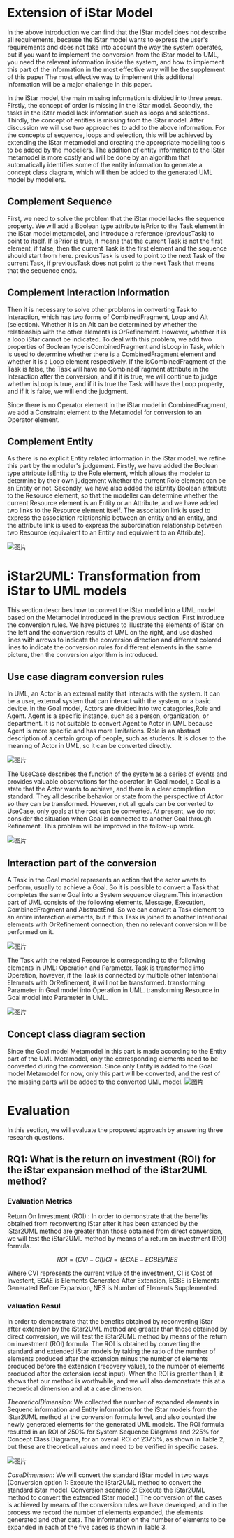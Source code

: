 # Extension of iStar Model

In the above introduction we can find that the IStar model does not describe all requirements, because the IStar model wants to express the user's requirements and does not take into account the way the system operates, but if you want to implement the conversion from the iStar model to UML, you need the relevant information inside the system, and how to implement this part of the information in the most effective way will be the supplement of this paper The most effective way to implement this additional information will be a major challenge in this paper.

In the iStar model, the main missing information is divided into three areas. Firstly, the concept of order is missing in the IStar model. Secondly, the tasks in the iStar model lack information such as loops and selections. Thirdly, the concept of entities is missing from the IStar model. After discussion we will use two approaches to add to the above information. For the concepts of sequence, loops and selection, this will be achieved by extending the IStar metamodel and creating the appropriate modelling tools to be added by the modellers. The addition of entity information to the IStar metamodel is more costly and will be done by an algorithm that automatically identifies some of the entity information to generate a concept class diagram, which will then be added to the generated UML model by modellers.

## Complement Sequence

First, we need to solve the problem that the iStar model lacks the sequence property. We will add a Boolean type attribute isPrior to the Task element in the iStar model metamodel, and introduce a reference (previousTask) to point to itself. If isPrior is true, it means that the current Task is not the first element, if false, then the current Task is the first element and the sequence should start from here. previousTask is used to point to the next Task of the current Task, if previousTask does not point to the next Task that means that the sequence ends.

## Complement Interaction Information

Then it is necessary to solve other problems in converting Task to Interaction, which has two forms of CombinedFragment,  Loop and Alt (selection). Whether it is an Alt can be determined by whether the relationship with the other elements is OrRefinement. However, whether it is a loop iStar cannot be indicated. To deal with this problem, we add two properties of Boolean type isCombinedFragment and isLoop in Task, which is used to determine whether there is a CombinedFragment element and whether it is a Loop element respectively. If the isCombinedFragment of the Task is false, the Task will have no CombinedFragment attribute in the Interaction after the conversion, and if it is true, we will continue to judge whether isLoop is true, and if it is true the Task will have the Loop property, and if it is false, we will end the judgment.

Since there is no Operator element in the iStar model in CombinedFragment, we add a Constraint element to the Metamodel for conversion to an Operator element.

## Complement Entity

As there is no explicit Entity related information in the iStar model, we refine this part by the modeler's judgement. Firstly, we have added the Boolean type attribute isEntity to the Role element, which allows the modeler to determine by their own judgement whether the current Role element can be an Entity or not. Secondly, we have also added the isEntity Boolean attribute to the Resource element, so that the modeller can determine whether the current Resource element is an Entity or an Attribute, and we have added two links to the Resource element itself. The association link is used to express the association relationship between an entity and an entity, and the attribute link is used to express the subordination relationship between two Resource (equivalent to an Entity and equivalent to an Attribute).

![图片](imgs/yistarg.png)

# iStar2UML: Transformation from iStar to UML models
This section describes how to convert the iStar model into a UML model based on the Metamodel introduced in the previous section. First introduce the conversion rules. We  have pictures to illustrate the elements of iStar on the left and the conversion results of UML on the right, and use dashed lines with arrows to indicate the conversion direction and different colored lines to indicate the conversion rules for different elements in the same picture, then the conversion algorithm is introduced.

## Use case diagram conversion rules
In UML, an Actor is an external entity that interacts with the system. It can be a user,  external system that can interact with the system, or a basic device. In the Goal model, Actors are divided into two categories,Role and Agent. Agent is a specific instance, such as a person, organization, or department. It is not suitable to convert Agent to Actor in UML because Agent is more specific and has more limitations. Role  is an abstract description of a certain group of people, such as students. It is closer to the meaning of Actor in UML, so it can be converted directly.


![图片](imgs/f5.png)

The UseCase describes the function of the system as a series of events and provides valuable observations for the operator. In Goal model, a Goal is a state that the Actor wants to achieve, and there is a clear completion standard. They all describe behavior or state from the perspective of Actor so they can be transformed. However, not all goals can be converted to UseCase, only goals at the root can be converted. At present, we do not consider the situation when Goal is connected to another Goal through Refinement. This problem will be improved in the follow-up work.

![图片](imgs/f6.png)


## Interaction part of the conversion
A Task in the Goal model represents an action that the actor wants to perform, usually to achieve a Goal. So it is possible to convert a Task that completes the same Goal into a System sequence diagram.This interaction part of UML consists of the following elements, Message, Execution, CombinedFragment and AbstractEnd. So we can convert a Task element to an entire interaction elements, but if this Task is joined to another Intentional elements with OrRefinement connection, then no relevant conversion will be performed on it.


![图片](imgs/task5.png)

The Task with the related Resource is corresponding to the following elements in UML:
Operation and Parameter. Task is transformed into Operation, however, if the Task is connected by multiple other Intentional Elements with OrRefinement, it will not be transformed. transforming Parameter in Goal model into Operation in UML. transforming Resource in Goal model into Parameter in UML.

![图片](imgs/fu2.png)

## Concept class diagram section
Since the Goal model Metamodel in this part is made according to the Entity part of the UML Metamodel, only the corresponding elements need to be converted during the conversion. Since only Entity is added to the Goal model Metamodel for now, only this part will be converted, and the rest of the missing parts will be added to the converted UML model.
![图片](imgs/zz5.png)

# Evaluation

In this section, we will evaluate the proposed approach by answering three research questions.

## RQ1: What is the return on investment (ROI) for the iStar expansion method of the iStar2UML method?
### Evaluation Metrics
Return On Investment (ROI) : In order to demonstrate that the benefits obtained from reconverting iStar after it has been extended by the iStar2UML method are greater than those obtained from direct conversion, we will test the iStar2UML method by means of a return on investment (ROI) formula. 

$$ROI=(CVI-CI)/CI=(EGAE-EGBE)/NES$$

Where CVI represents the current value of the investment, CI is Cost of Investent, EGAE is Elements Generated After Extension, EGBE is Elements Generated Before Expansion, NES is Number of Elements Supplemented.

### valuation Resul

In order to demonstrate that the benefits obtained by reconverting iStar after extension by the iStar2UML method are greater than those obtained by direct conversion, we will test the iStar2UML method by means of the return on investment (ROI) formula.
The ROI is obtained by converting the standard and extended iStar models by taking the ratio of the number of elements produced after the extension minus the number of elements produced before the extension (recovery value), to the number of elements produced after the extension (cost input). When the ROI is greater than 1, it shows that our method is worthwhile, and we will also demonstrate this at a theoretical dimension and at a case dimension.

$Theoretical Dimension :$ We collected the number of expanded elements in Sequenc information and Entity information for the iStar models from the iStar2UML method at the conversion formula level, and also counted the newly generated elements for the generated UML models. The ROI formula resulted in an ROI of 250% for System Sequence Diagrams and 225% for Concept Class Diagrams, for an overall ROI of 237.5%, as shown in Table 2, but these are theoretical values and need to be verified in specific cases.

![图片](imgs/T1.png)

$Case Dimension :$ We will convert the standard iStar model in two ways (Conversion option 1: Execute the iStar2UML method to convert the standard iStar model. Conversion scenario 2: Execute the iStar2UML method to convert the extended IStar model.) The conversion of the cases is achieved by means of the conversion rules we have developed, and in the process we record the number of elements expanded, the elements generated and other data. The information on the number of elements to be expanded in each of the five cases is shown in Table 3.
